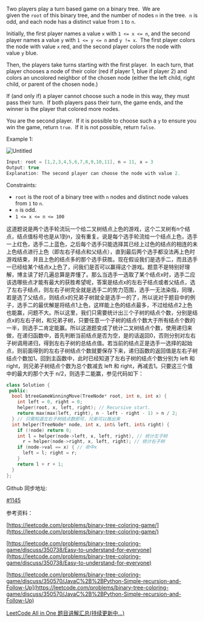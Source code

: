 Two players play a turn based game on a binary tree.  We are given the `root` of this binary tree, and the number of nodes `n` in the tree.  `n` is odd, and each node has a distinct value from `1` to `n`.

Initially, the first player names a value `x` with `1 <= x <= n`, and the second player names a value `y` with `1 <= y <= n` and `y != x`.  The first player colors the node with value `x` red, and the second player colors the node with value `y` blue.

Then, the players take turns starting with the first player.  In each turn, that player chooses a node of their color (red if player 1, blue if player 2) and colors an uncolored neighbor of the chosen node (either the left child, right child, or parent of the chosen node.)

If (and only if) a player cannot choose such a node in this way, they must pass their turn.  If both players pass their turn, the game ends, and the winner is the player that colored more nodes.

You are the second player.  If it is possible to choose such a `y` to ensure you win the game, return `true`.  If it is not possible, return `false`.

Example 1:

![Untitled](https://s3-us-west-2.amazonaws.com/secure.notion-static.com/892f1fc7-b397-4c4e-b26e-55b9ff952b59/Untitled.png)

```cpp
Input: root = [1,2,3,4,5,6,7,8,9,10,11], n = 11, x = 3
Output: true
Explanation: The second player can choose the node with value 2.
```

Constraints:

- `root` is the root of a binary tree with `n` nodes and distinct node values from `1` to `n`.
- `n` is odd.
- `1 <= x <= n <= 100`

这道题说是两个选手轮流玩一个给二叉树结点上色的游戏，这个二叉树有n个结点，结点值标号也是从1到n，没有重复。说是每个选手轮流给一个结点上色，选手一上红色，选手二上蓝色，之后每个选手只能选择其已经上过色的结点的相连的未上色结点进行上色（即左右子结点和父结点），直到最后两个选手都没法再上色时游戏结束，并且上色的结点多的那个选手获胜。现在假设我们是选手二，而且选手一已经给某个结点x上色了，问我们是否可以赢得这个游戏。题意不是特别好理解，博主读了好几遍总算是弄懂了。那么当选手一选取了某个结点x时，选手二应该选哪些点才能有最大的获胜希望呢，答案是结点x的左右子结点或者父结点，选了左右子结点，则左右子树完全就是选手二的势力范围，选手一无法染指，同理，若是选了父结点，则结点x的兄弟子树就全是选手一的了，所以说对于题目中的例子，选手二的最优解是将结点1上色，这样能上色的结点最多，不过给结点2上色也能赢，问题不大。所以这里，我们只需要统计出三个子树的结点个数，分别是结点x的左右子树，和兄弟子树，只要任意一个子树的结点个数大于所有结点个数的一半，则选手二肯定能赢。所以这道题变成了统计二叉树结点个数，使用递归来做，在递归函数中，首先判断当前结点是否为空，是的话返回0，否则分别对左右子树调用递归，得到左右子树的总结点值。若当前的结点正是选手一选择的起始点，则前面得到的左右子树结点个数就要保存下来，递归函数的返回值是左右子树结点个数加1。回到主函数中，此时已经知道了左右子树的结点个数分别为 left 和 right，则兄弟子树结点个数为总个数减去 left 和 right，再减去1。只要这三个值中的最大的那个大于 n/2，则选手二能赢，参见代码如下：

```cpp
class Solution {
 public:
  bool btreeGameWinningMove(TreeNode* root, int n, int x) {
    int left = 0, right = 0;
    helper(root, x, left, right); // Recursive start.
    return max(max(left, right), n - left - right - 1) > n / 2;
  } // 只需知道左右子树结点数即可，兄弟可以推出来
  int helper(TreeNode* node, int x, int& left, int& right) {
    if (!node) return 0;
    int l = helper(node->left, x, left, right), // 统计左子树
      r = helper(node->right, x, left, right); // 统计右子树
    if (node->val == x) { // 命中x
      left = l; right = r;
    }
    return l + r + 1;
  }
};
```

Github 同步地址:

[#1145](https://github.com/grandyang/leetcode/issues/1145)

参考资料：

[https://leetcode.com/problems/binary-tree-coloring-game/](https://leetcode.com/problems/binary-tree-coloring-game/)

[https://leetcode.com/problems/binary-tree-coloring-game/discuss/350738/Easy-to-understand-for-everyone](https://leetcode.com/problems/binary-tree-coloring-game/discuss/350738/Easy-to-understand-for-everyone)

[https://leetcode.com/problems/binary-tree-coloring-game/discuss/350570/JavaC%2B%2BPython-Simple-recursion-and-Follow-Up](https://leetcode.com/problems/binary-tree-coloring-game/discuss/350570/JavaC%2B%2BPython-Simple-recursion-and-Follow-Up)

[LeetCode All in One 题目讲解汇总(持续更新中...)](https://www.cnblogs.com/grandyang/p/4606334.html)